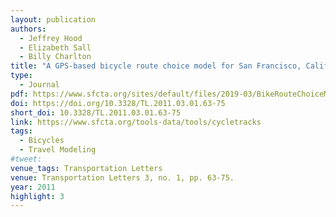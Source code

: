 ```yaml
---
layout: publication
authors:
  - Jeffrey Hood
  - Elizabeth Sall
  - Billy Charlton
title: "A GPS-based bicycle route choice model for San Francisco, California"
type:
  - Journal
pdf: https://www.sfcta.org/sites/default/files/2019-03/BikeRouteChoiceModel.pdf
doi: https://doi.org/10.3328/TL.2011.03.01.63-75
short_doi: 10.3328/TL.2011.03.01.63-75
link: https://www.sfcta.org/tools-data/tools/cycletracks
tags:
  - Bicycles
  - Travel Modeling
#tweet:
venue_tags: Transportation Letters
venue: Transportation Letters 3, no. 1, pp. 63-75.
year: 2011
highlight: 3
---
```

